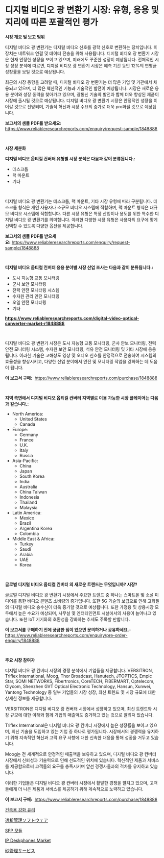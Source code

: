 <p><h1>디지털 비디오 광 변환기 시장: 유형, 응용 및 지리에 따른 포괄적인 평가</h1></p><p><strong>시장 개요 및 보고 범위</strong></p>
<p><p>디지털 비디오 광 변환기는 디지털 비디오 신호를 광학 신호로 변환하는 장치입니다. 이 장치는 네트워크 연결 및 데이터 전송을 위해 사용됩니다. 디지털 비디오 광 변환기 시장은 현재 안정한 성장을 보이고 있으며, 미래에도 꾸준한 성장이 예상됩니다. 전체적인 시장 성장 분석에 따르면, 디지털 비디오 광 변환기 시장은 예측 기간 동안 12%의 연평균 성장률을 보일 것으로 예상됩니다.</p><p>최근의 시장 동향을 고려할 때, 디지털 비디오 광 변환기는 더 많은 기업 및 기관에서 채용되고 있으며, 더 많은 혁신적인 기능과 기술적인 발전이 예상됩니다. 시장은 새로운 응용 분야와 성장 동력을 찾아가고 있으며, 광통신 기술의 발전과 함께 더욱 향상된 제품이 시장에 출시될 것으로 예상됩니다. 디지털 비디오 광 변환기 시장은 안정적인 성장을 이어갈 것으로 전망되며, 기술적 혁신과 시장 수요의 증가로 더욱 pro화될 것으로 예상됩니다.</p></p>
<p><strong>보고서의 샘플 PDF를 받으세요:</strong> <a href="https://www.reliableresearchreports.com/enquiry/request-sample/1848888">https://www.reliableresearchreports.com/enquiry/request-sample/1848888</a></p>
<p>&nbsp;</p>
<p><strong>시장 세분화</strong></p>
<p><strong>디지털 비디오 옵티컬 컨버터 유형별 시장 분석은 다음과 같이 분류됩니다.:</strong></p>
<p><ul><li>데스크톱</li><li>랙 마운트</li><li>기타</li></ul></p>
<p>&nbsp;</p>
<p><p>디지털 비디오 광 변환기는 데스크톱, 랙 마운트, 기타 시장 유형에 따라 구분됩니다. 데스크톱 형식은 개인 사용자나 소규모 비디오 시스템에 적합하며, 랙 마운트 형식은 대규모 비디오 시스템에 적합합니다. 다른 시장 유형은 특정 산업이나 용도를 위한 특수한 디지털 비디오 광 변환기를 의미합니다. 이러한 다양한 시장 유형은 사용자의 요구에 맞게 선택할 수 있도록 다양한 옵션을 제공합니다.</p></p>
<p><strong>보고서의 샘플 PDF를 받으세요:</strong>&nbsp;<a href="https://www.reliableresearchreports.com/enquiry/request-sample/1848888">https://www.reliableresearchreports.com/enquiry/request-sample/1848888</a></p>
<p>&nbsp;</p>
<p><strong> 디지털 비디오 옵티컬 컨버터 응용 분야별 시장 산업 조사는 다음과 같이 분류됩니다.:</strong></p>
<p><ul><li>도시 지능형 교통 모니터링</li><li>군사 보안 모니터링</li><li>전력 안전 모니터링 시스템</li><li>수자원 관리 안전 모니터링</li><li>오일 안전 모니터링</li><li>기타</li></ul></p>
<p><strong><a href="https://www.reliableresearchreports.com/digital-video-optical-converter-market-r1848888">https://www.reliableresearchreports.com/digital-video-optical-converter-market-r1848888</a></strong></p>
<p>&nbsp;</p>
<p><p>디지털 비디오 광 변환기 시장은 도시 지능형 교통 모니터링, 군사 안보 모니터링, 전력 안전 모니터링 시스템, 수자원 보안 모니터링, 석유 안전 모니터링 및 기타 시장에 응용됩니다. 이러한 기술은 고해상도 영상 및 오디오 신호를 안정적으로 전송하여 시스템의 효율성을 향상시키고, 다양한 산업 분야에서 안전 및 모니터링 작업을 강화하는 데 도움이 됩니다.</p></p>
<p><strong>이 보고서 구매:</strong>&nbsp; <a href="https://www.reliableresearchreports.com/purchase/1848888">https://www.reliableresearchreports.com/purchase/1848888</a></p>
<p>&nbsp;</p>
<p><strong>지역 측면에서 디지털 비디오 옵티컬 컨버터 지역별로 이용 가능한 시장 플레이어는 다음과 같습니다.:</strong></p>
<p><ul>
    <li>
        North America:
        <ul>
            <li>United States</li>
            <li>Canada</li>
        </ul>
    </li>
    <li>
        Europe:
        <ul>
            <li>Germany</li>
            <li>France</li>
            <li>U.K.</li>
            <li>Italy</li>
            <li>Russia</li>
        </ul>
    </li>
    <li>
        Asia-Pacific:
        <ul>
            <li>China</li>
            <li>Japan</li>
            <li>South Korea</li>
            <li>India</li>
            <li>Australia</li>
            <li>China Taiwan</li>
            <li>Indonesia</li>
            <li>Thailand</li>
            <li>Malaysia</li>
        </ul>
    </li>
    <li>
        Latin America:
        <ul>
            <li>Mexico</li>
            <li>Brazil</li>
            <li>Argentina Korea</li>
            <li>Colombia</li>
        </ul>
    </li>
    <li>
        Middle East & Africa:
        <ul>
            <li>Turkey</li>
            <li>Saudi</li>
            <li>Arabia</li>
            <li>UAE</li>
            <li>Korea</li>
        </ul>
    </li>
    </ul></p>
<p>&nbsp;</p>
<p><strong>글로벌 디지털 비디오 옵티컬 컨버터 의 새로운 트렌드는 무엇입니까? 시장?</strong></p>
<p><p>글로벌 디지털 비디오 광 변환기 시장에서 주요한 트렌드 중 하나는 스마트폰 및 소셜 미디어를 통한 비디오 콘텐츠 소비량의 증가입니다. 또한 5G 기술의 보급으로 인해 고화질의 디지털 비디오 송수신이 더욱 증가할 것으로 예상됩니다. 또한 가정용 및 상용시장 모두에서 높은 수요가 예상되며, 사무실 및 엔터테인먼트 시설에서의 사용이 늘어나고 있습니다. 또한 IoT 기기와의 호환성을 강화하는 추세도 주목할 만합니다.</p></p>
<p><strong>이 보고서를 구매하기 전에 궁금한 점이 있으면 문의하거나 공유하세요.</strong>- <a href="https://www.reliableresearchreports.com/enquiry/pre-order-enquiry/1848888">https://www.reliableresearchreports.com/enquiry/pre-order-enquiry/1848888</a></p>
<p>&nbsp;</p>
<p><strong>주요 시장 참여자</strong></p>
<p><p>디지털 비디오 광 컨버터 시장의 경쟁 분석에서 기업들을 제공합니다. VERSITRON, Triflex International, Moog, Thor Broadcast, Hanutech, JTOPTICS, Empic Star, SOMI NETWORKS, Fibertronics, CoreTECH, FIBERMART, Optelecom, Olycom, Shenzhen GVT Optical Electronic Technology, Hansun, Xunwei, Yantong Technology 중 일부 기업들의 시장 성장, 최신 트렌드 및 시장 규모에 대한 상세한 정보를 제공합니다.</p><p>VERSITRON은 디지털 비디오 광 컨버터 시장에서 성장하고 있으며, 최신 트렌드와 시장 규모에 대한 이해와 함께 기업의 매출액도 증가하고 있는 것으로 알려져 있습니다.</p><p>Triflex International은 디지털 비디오 광 컨버터 시장에서 높은 성장률을 보이고 있으며, 최신 기술을 도입하고 있는 기업 중 하나로 평가됩니다. 시장에서의 경쟁력을 유지하기 위해 지속적인 혁신과 고객 요구 사항에 대한 신속한 대응을 통해 성공을 거두고 있습니다.</p><p>Moog는 전 세계적으로 안정적인 매출액을 보유하고 있으며, 디지털 비디오 광 컨버터 시장에서 신뢰성과 기술력으로 인해 선도적인 위치에 있습니다. 혁신적인 제품과 서비스를 제공함으로써 고객들의 요구를 충족시키며 앞선 경쟁사들과의 격차를 유지하고 있습니다.</p><p>이러한 기업들은 디지털 비디오 광 컨버터 시장에서 활발한 경쟁을 펼치고 있으며, 고객들에게 더 나은 제품과 서비스를 제공하기 위해 계속적으로 노력하고 있습니다.</p></p>
<p><strong>이 보고서 구매:</strong>&nbsp;&nbsp;<a href="https://www.reliableresearchreports.com/purchase/1848888">https://www.reliableresearchreports.com/purchase/1848888</a></p>
<p><p><a href="https://github.com/KellyLyncyh543964/Market-Research-Report-List-1/blob/main/758122766967.md">건축용 강화 유리</a></p><p><a href="https://github.com/mohamedbakry57/Market-Research-Report-List-3/blob/main/411543669223.md">透析管理ソフトウェア</a></p><p><a href="https://github.com/rcabello548/Market-Research-Report-List-1/blob/main/606090266969.md">SFP 모듈</a></p><p><a href="https://issuu.com/reportprime-2/docs/ip-deskphones-market-size-2030.pptx">IP Deskphones Market</a></p><p><a href="https://github.com/zjkmgcs938405/Market-Research-Report-List-2/blob/main/642009969224.md">砂管理サービス</a></p></p>